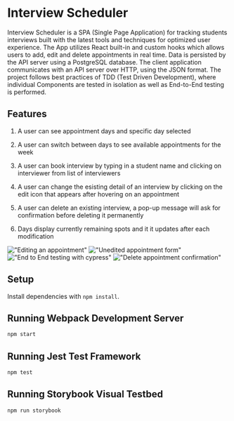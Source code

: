 # Interview Scheduler
Interview Scheduler is a SPA (Single Page Application) for tracking students interviews built with the latest tools and techniques for optimized user experience. The App utilizes React built-in and custom hooks which allows users to add, edit and delete appointments in real time. Data is persisted by the API server using a PostgreSQL database. The client application communicates with an API server over HTTP, using the JSON format. The project follows best practices of TDD (Test Driven Development), where individual Components are tested in isolation as well as End-to-End testing is performed.

## Features
1) A user can see appointment days and specific day selected

2) A user can switch between days to see available appointments for the week

3) A user can book interview by typing in a student name and clicking on interviewer from list of interviewers

4) A user can change the esisting detail of an interview by clicking on the edit icon that appears after hovering on an appointment

5) A user can delete an existing interview, a pop-up message will ask for confirmation before deleting it permanently

6) Days display currently remaining spots and it it updates after each modification 

!["Editing an appointment"](/home/rofiat/lighthouse/w7/Scheduler/docs/appointment-edit.png)
!["Unedited appointment form"](/home/rofiat/lighthouse/w7/Scheduler/docs/appointment-form.png)
!["End to End testing with cypress"](/home/rofiat/lighthouse/w7/Scheduler/docs/cypresstest.png)
!["Delete appointment confirmation"](/home/rofiat/lighthouse/w7/Scheduler/docs/delete-confirmation.png)
## Setup

Install dependencies with `npm install`.

## Running Webpack Development Server

```sh
npm start
```

## Running Jest Test Framework

```sh
npm test
```

## Running Storybook Visual Testbed

```sh
npm run storybook
```
